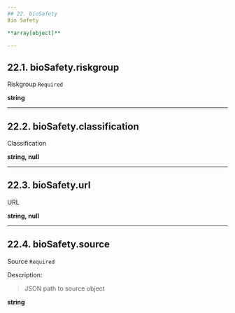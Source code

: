 ```yaml
---
## 22. bioSafety
Bio Safety  

**array[object]**

---
```

## 22.1. bioSafety.riskgroup
Riskgroup  `Required`

**string**

---
## 22.2. bioSafety.classification
Classification  

**string, null**

---
## 22.3. bioSafety.url
URL  

**string, null**

---
## 22.4. bioSafety.source
Source  `Required`

Description:
> JSON path to source object  

**string**
